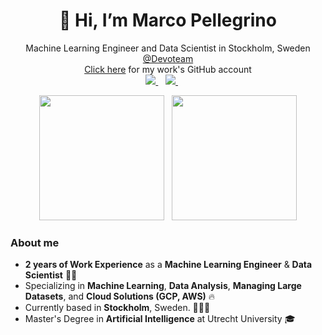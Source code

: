 <h1 align="center">👋 Hi, I’m Marco Pellegrino</h1>

<p align='center'>
  Machine Learning Engineer and Data Scientist in Stockholm, Sweden <a href="https://www.devoteam.com/">@Devoteam</a><br>
  <a href="https://github.com/marcopellegrino-devoteam">Click here</a> for my work's GitHub account<br>
  <a href="https://www.linkedin.com/in/marco-pellegrino-it/">
    <img src="https://img.shields.io/badge/LinkedIn-0077B5?style=for-the-badge&logo=linkedin&logoColor=white"></img>
  </a>&nbsp;&nbsp;
  <a href="mailto:marcopellegrino.it@gmail.com">
    <img src="https://img.shields.io/badge/Gmail-D14836?style=for-the-badge&logo=gmail&logoColor=white"></img>
  </a> &nbsp;&nbsp;
  </a>&nbsp;&nbsp;
</p>

<p align='center'>
  <a href="#"><img src="https://github-readme-stats.vercel.app/api/top-langs/?username=marcopellegrinoit&count_private=true&theme=tokyonight&layout=donut&langs_count=6" height=200></a>&nbsp;&nbsp;
  <a href="#"><img src="https://github-readme-stats.vercel.app/api?username=marcopellegrinoit&show_icons=true&count_private=true&theme=tokyonight" height=200></a>
</p>

<h3>About me</h3>

* **2 years of Work Experience** as a **Machine Learning Engineer** & **Data Scientist** 👨‍💻
* Specializing in **Machine Learning**, **Data Analysis**, **Managing Large Datasets**, and **Cloud Solutions (GCP, AWS)** 🔥
* Currently based in **Stockholm**, Sweden.  📍🇸🇪
* Master's Degree in **Artificial Intelligence** at Utrecht University 🎓
